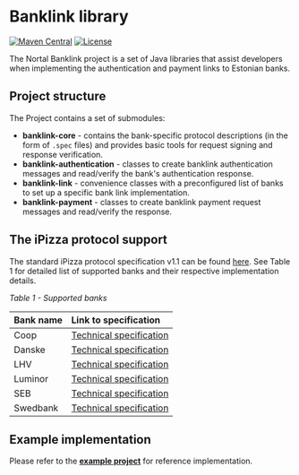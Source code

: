 Banklink library
============================

[![Maven Central](https://maven-badges.herokuapp.com/maven-central/com.nortal.banklink/banklink-core/badge.svg)](https://maven-badges.herokuapp.com/maven-central/com.nortal.banklink/banklink-core)
[![License](https://img.shields.io/hexpm/l/plug.svg)](https://github.com/nortal/banklink/blob/master/LICENSE)

The Nortal Banklink project is a set of Java libraries that assist developers when implementing the authentication and payment links to Estonian banks.


Project structure
------------

The Project contains a set of submodules:
* **banklink-core** - contains the bank-specific protocol descriptions (in the form of `.spec` files) and provides basic tools for request signing and response verification.
* **banklink-authentication** - classes to create banklink authentication messages and read/verify the bank's authentication response.
* **banklink-link** - convenience classes with a preconfigured list of banks to set up a specific bank link implementation.
* **banklink-payment** - classes to create banklink payment request messages and read/verify the response.

The iPizza protocol support
------------

The standard iPizza protocol specification v1.1 can be found [here](https://media.voog.com/0000/0042/1620/files/Pangalingi_tehniline_spetsifikatsioon_1.1.pdf). See Table 1 for detailed list of supported banks and their respective implementation details.

*Table 1 - Supported banks*

| Bank name | Link to specification |
| :------ | :----- |
| Coop | [Technical specification](https://www.cooppank.ee/s3fs-public/Pangalink/Pangalink%20tehniline%20spetsifikatsioon%2C%20Coop%20Pank.pdf) |
| Danske | [Technical specification](https://www.danskebank.ee/et/14732.html) |
| LHV | [Technical specification](https://partners.lhv.ee/et/banklink/) |
| Luminor | [Technical specification](https://www.luminor.ee/sites/default/files/documents/files/common/pangalingi-tehniline-spetsifikatsioon-ee.pdf) |
| SEB | [Technical specification](https://www.seb.ee/ariklient/igapaevapangandus/maksete-kogumine/maksete-kogumine-internetis/pangalingi-tehniline-spetsifikatsioon) |
| Swedbank | [Technical specification](https://www.swedbank.ee/static/pdf/business/d2d/paymentcollection/Pangalingi_paringute_tehniline_spetsifikatsioon_09_10_2014.pdf) |

Example implementation
------------

Please refer to the [**example project**](example/README) for reference implementation.
